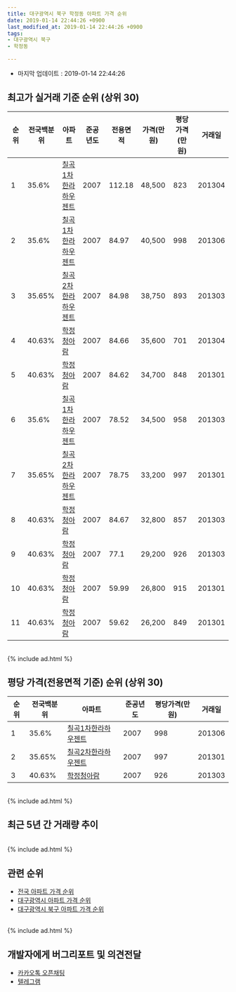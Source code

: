 ```yaml
---
title: 대구광역시 북구 학정동 아파트 가격 순위
date: 2019-01-14 22:44:26 +0900
last_modified_at: 2019-01-14 22:44:26 +0900
tags:
- 대구광역시 북구
- 학정동

---
```


* 마지막 업데이트 : 2019-01-14 22:44:26

## 최고가 실거래 기준 순위 (상위 30)


|순위|전국백분위|아파트|준공년도|전용면적|가격(만원)|평당가격(만원)|거래일|
|---|---|---|---|---|---|---|---|
|1|35.6%|[칠곡1차한라하우젠트](https://search.naver.com/search.naver?query=%EB%8C%80%EA%B5%AC%EA%B4%91%EC%97%AD%EC%8B%9C+%EB%B6%81%EA%B5%AC+%ED%95%99%EC%A0%95%EB%8F%99+%EC%B9%A0%EA%B3%A11%EC%B0%A8%ED%95%9C%EB%9D%BC%ED%95%98%EC%9A%B0%EC%A0%A0%ED%8A%B8)|2007|112.18|48,500|823|201304|
|2|35.6%|[칠곡1차한라하우젠트](https://search.naver.com/search.naver?query=%EB%8C%80%EA%B5%AC%EA%B4%91%EC%97%AD%EC%8B%9C+%EB%B6%81%EA%B5%AC+%ED%95%99%EC%A0%95%EB%8F%99+%EC%B9%A0%EA%B3%A11%EC%B0%A8%ED%95%9C%EB%9D%BC%ED%95%98%EC%9A%B0%EC%A0%A0%ED%8A%B8)|2007|84.97|40,500|998|201306|
|3|35.65%|[칠곡2차한라하우젠트](https://search.naver.com/search.naver?query=%EB%8C%80%EA%B5%AC%EA%B4%91%EC%97%AD%EC%8B%9C+%EB%B6%81%EA%B5%AC+%ED%95%99%EC%A0%95%EB%8F%99+%EC%B9%A0%EA%B3%A12%EC%B0%A8%ED%95%9C%EB%9D%BC%ED%95%98%EC%9A%B0%EC%A0%A0%ED%8A%B8)|2007|84.98|38,750|893|201303|
|4|40.63%|[학정청아람](https://search.naver.com/search.naver?query=%EB%8C%80%EA%B5%AC%EA%B4%91%EC%97%AD%EC%8B%9C+%EB%B6%81%EA%B5%AC+%ED%95%99%EC%A0%95%EB%8F%99+%ED%95%99%EC%A0%95%EC%B2%AD%EC%95%84%EB%9E%8C)|2007|84.66|35,600|701|201304|
|5|40.63%|[학정청아람](https://search.naver.com/search.naver?query=%EB%8C%80%EA%B5%AC%EA%B4%91%EC%97%AD%EC%8B%9C+%EB%B6%81%EA%B5%AC+%ED%95%99%EC%A0%95%EB%8F%99+%ED%95%99%EC%A0%95%EC%B2%AD%EC%95%84%EB%9E%8C)|2007|84.62|34,700|848|201301|
|6|35.6%|[칠곡1차한라하우젠트](https://search.naver.com/search.naver?query=%EB%8C%80%EA%B5%AC%EA%B4%91%EC%97%AD%EC%8B%9C+%EB%B6%81%EA%B5%AC+%ED%95%99%EC%A0%95%EB%8F%99+%EC%B9%A0%EA%B3%A11%EC%B0%A8%ED%95%9C%EB%9D%BC%ED%95%98%EC%9A%B0%EC%A0%A0%ED%8A%B8)|2007|78.52|34,500|958|201303|
|7|35.65%|[칠곡2차한라하우젠트](https://search.naver.com/search.naver?query=%EB%8C%80%EA%B5%AC%EA%B4%91%EC%97%AD%EC%8B%9C+%EB%B6%81%EA%B5%AC+%ED%95%99%EC%A0%95%EB%8F%99+%EC%B9%A0%EA%B3%A12%EC%B0%A8%ED%95%9C%EB%9D%BC%ED%95%98%EC%9A%B0%EC%A0%A0%ED%8A%B8)|2007|78.75|33,200|997|201301|
|8|40.63%|[학정청아람](https://search.naver.com/search.naver?query=%EB%8C%80%EA%B5%AC%EA%B4%91%EC%97%AD%EC%8B%9C+%EB%B6%81%EA%B5%AC+%ED%95%99%EC%A0%95%EB%8F%99+%ED%95%99%EC%A0%95%EC%B2%AD%EC%95%84%EB%9E%8C)|2007|84.67|32,800|857|201303|
|9|40.63%|[학정청아람](https://search.naver.com/search.naver?query=%EB%8C%80%EA%B5%AC%EA%B4%91%EC%97%AD%EC%8B%9C+%EB%B6%81%EA%B5%AC+%ED%95%99%EC%A0%95%EB%8F%99+%ED%95%99%EC%A0%95%EC%B2%AD%EC%95%84%EB%9E%8C)|2007|77.1|29,200|926|201303|
|10|40.63%|[학정청아람](https://search.naver.com/search.naver?query=%EB%8C%80%EA%B5%AC%EA%B4%91%EC%97%AD%EC%8B%9C+%EB%B6%81%EA%B5%AC+%ED%95%99%EC%A0%95%EB%8F%99+%ED%95%99%EC%A0%95%EC%B2%AD%EC%95%84%EB%9E%8C)|2007|59.99|26,800|915|201301|
|11|40.63%|[학정청아람](https://search.naver.com/search.naver?query=%EB%8C%80%EA%B5%AC%EA%B4%91%EC%97%AD%EC%8B%9C+%EB%B6%81%EA%B5%AC+%ED%95%99%EC%A0%95%EB%8F%99+%ED%95%99%EC%A0%95%EC%B2%AD%EC%95%84%EB%9E%8C)|2007|59.62|26,200|849|201301|


<br>
{% include ad.html %}
<br>

## 평당 가격(전용면적 기준) 순위 (상위 30)


|순위|전국백분위|아파트|준공년도|평당가격(만원)|거래일|
|---|---|---|---|---|---|
|1|35.6%|[칠곡1차한라하우젠트](https://search.naver.com/search.naver?query=%EB%8C%80%EA%B5%AC%EA%B4%91%EC%97%AD%EC%8B%9C+%EB%B6%81%EA%B5%AC+%ED%95%99%EC%A0%95%EB%8F%99+%EC%B9%A0%EA%B3%A11%EC%B0%A8%ED%95%9C%EB%9D%BC%ED%95%98%EC%9A%B0%EC%A0%A0%ED%8A%B8)|2007|998|201306|
|2|35.65%|[칠곡2차한라하우젠트](https://search.naver.com/search.naver?query=%EB%8C%80%EA%B5%AC%EA%B4%91%EC%97%AD%EC%8B%9C+%EB%B6%81%EA%B5%AC+%ED%95%99%EC%A0%95%EB%8F%99+%EC%B9%A0%EA%B3%A12%EC%B0%A8%ED%95%9C%EB%9D%BC%ED%95%98%EC%9A%B0%EC%A0%A0%ED%8A%B8)|2007|997|201301|
|3|40.63%|[학정청아람](https://search.naver.com/search.naver?query=%EB%8C%80%EA%B5%AC%EA%B4%91%EC%97%AD%EC%8B%9C+%EB%B6%81%EA%B5%AC+%ED%95%99%EC%A0%95%EB%8F%99+%ED%95%99%EC%A0%95%EC%B2%AD%EC%95%84%EB%9E%8C)|2007|926|201303|


<br>
{% include ad.html %}
<br>

## 최근 5년 간 거래량 추이


<div style="width:100%;">
    <canvas id="deal_progress" height="250"></canvas>
</div>

<script>
new Chart(document.getElementById("deal_progress"), {
    type: 'line',
    data: {
        labels: ['201401','201402','201403','201404','201405','201406','201407','201408','201409','201410','201411','201412','201501','201502','201503','201504','201505','201506','201507','201508','201509','201510','201511','201512','201601','201602','201603','201604','201605','201606','201607','201608','201609','201610','201611','201612','201701','201702','201703','201704','201705','201706','201707','201708','201709','201710','201711','201712','201801','201802','201803','201804','201805','201806','201807','201808','201809','201810','201811','201812','201901'],
        datasets: [{
            label: '실거래 수',
            pointRadius: 1,
            data: [6, 7, 11, 11, 6, 14, 10, 24, 26, 22, 20, 22, 17, 10, 24, 17, 13, 10, 16, 8, 12, 8, 4, 2, 2, 4, 3, 3, 1, 3, 5, 9, 12, 9, 4, 8, 4, 5, 2, 8, 16, 18, 21, 21, 4, 6, 10, 7, 16, 5, 17, 4, 12, 7, 2, 7, 21, 16, 4, 0, 0],
            borderColor: "rgba(255, 201, 14, 1)",
            backgroundColor: "rgba(255, 201, 14, 0.5)",
            fill: true,
        }]
    },
    options: {
        responsive: true,
        title: {
            display: true,
            text: '5년간 거래량 추이'
        },
        tooltips: {
            mode: 'index',
            intersect: false,
        },
        hover: {
            mode: 'nearest',
            intersect: true
        },
        scales: {
            xAxes: [{
                display: true,
                scaleLabel: {
                    display: true,
                    labelString: '년/월'
                }
            }],
            yAxes: [{
                display: true,
                ticks: {
                    suggestedMin: 0,
                },
                scaleLabel: {
                    display: true,
                    labelString: '실거래 수'
                }
            }]
        }
    }
});

</script>


<br>
{% include ad.html %}
<br>

## 관련 순위

- [전국 아파트 가격 순위](https://inasie.github.io/apt-ranking/전국)
- [대구광역시 아파트 가격 순위](https://inasie.github.io/apt-ranking/대구광역시)
- [대구광역시 북구 아파트 가격 순위](https://inasie.github.io/apt-ranking/대구광역시-북구)


<br>
{% include ad.html %}
<br>

## 개발자에게 버그리포트 및 의견전달

- [카카오톡 오픈채팅](https://open.kakao.com/o/gLJUAP4)
- [텔레그램](https://t.me/inasie)

